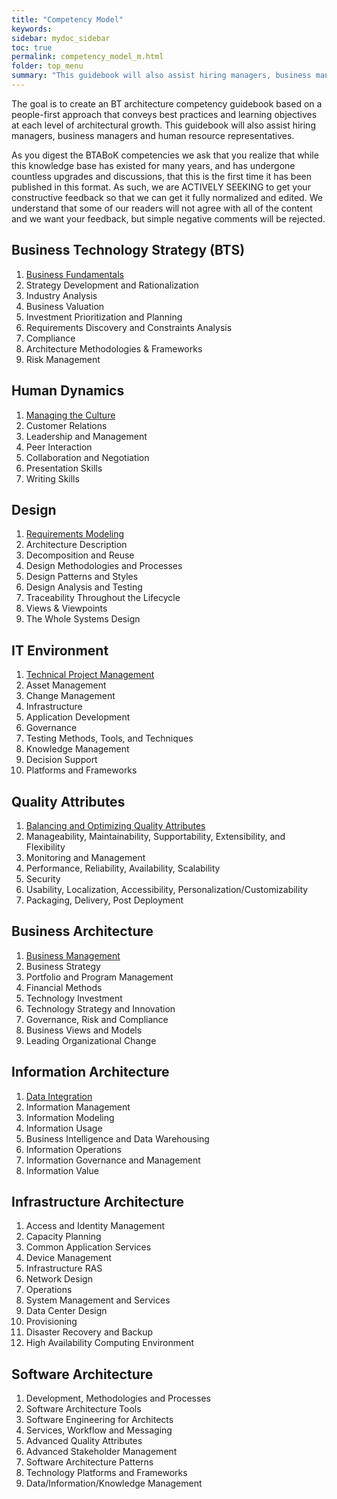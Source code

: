 ```yaml
---
title: "Competency Model"
keywords: 
sidebar: mydoc_sidebar
toc: true
permalink: competency_model_m.html
folder: top_menu
summary: "This guidebook will also assist hiring managers, business managers and human resource representatives."
---
```


The goal is to create an BT architecture competency guidebook based on a people-first approach that conveys best practices and learning objectives at each level of architectural growth. This guidebook will also assist hiring managers, business managers and human resource representatives.

As you digest the BTABoK competencies we ask that you realize that while this knowledge base has existed for many years, and has undergone countless upgrades and discussions, that this is the first time it has been published in this format. As such, we are ACTIVELY SEEKING to get your constructive feedback so that we can get it fully normalized and edited. We understand that some of our readers will not agree with all of the content and we want your feedback, but simple negative comments will be rejected.

## Business Technology Strategy (BTS)

1. [Business Fundamentals](../competency_model/business_fundamentals.md) 
2. Strategy Development and Rationalization
3. Industry Analysis
4. Business Valuation
5. Investment Prioritization and Planning
6. Requirements Discovery and Constraints Analysis
7. Compliance
8. Architecture Methodologies & Frameworks
9. Risk Management

## Human Dynamics

1. [Managing the Culture](../competency_model/managing_the_culture.md)
2. Customer Relations
3. Leadership and Management
4. Peer Interaction
5. Collaboration and Negotiation
6. Presentation Skills
7. Writing Skills

## Design

1. [Requirements Modeling](../competency_model/requirements_modeling.md)
2. Architecture Description
3. Decomposition and Reuse
4. Design Methodologies and Processes
5. Design Patterns and Styles
6. Design Analysis and Testing
7. Traceability Throughout the Lifecycle
8. Views & Viewpoints
9. The Whole Systems Design

## IT Environment

1. [Technical Project Management](../competency_model/technical_pm.md)
2. Asset Management
3. Change Management
4. Infrastructure
5. Application Development
6. Governance
7. Testing Methods, Tools, and Techniques
8. Knowledge Management
9. Decision Support
10. Platforms and Frameworks

## Quality Attributes

1. [Balancing and Optimizing Quality Attributes](../competency_model/boqa.md)
2. Manageability, Maintainability, Supportability, Extensibility, and Flexibility
3. Monitoring and Management
4. Performance, Reliability, Availability, Scalability
5. Security
6. Usability, Localization, Accessibility, Personalization/Customizability
7. Packaging, Delivery, Post Deployment

## Business Architecture

1. [Business Management](../competency_model/business_management.md)
2. Business Strategy
3. Portfolio and Program Management
4. Financial Methods
5. Technology Investment
6. Technology Strategy and Innovation
7. Governance, Risk and Compliance
8. Business Views and Models
9. Leading Organizational Change

## Information Architecture

1. [Data Integration](../competency_model/data_integration.md)
2. Information Management
3. Information Modeling
4. Information Usage
5. Business Intelligence and Data Warehousing
6. Information Operations
7. Information Governance and Management
8. Information Value

## Infrastructure Architecture

1. Access and Identity Management
2. Capacity Planning
3. Common Application Services
4. Device Management
5. Infrastructure RAS
6. Network Design
7. Operations
8. System Management and Services
9. Data Center Design
10. Provisioning
11. Disaster Recovery and Backup
12. High Availability Computing Environment

## Software Architecture

1. Development, Methodologies and Processes
2. Software Architecture Tools
3. Software Engineering for Architects
4. Services, Workflow and Messaging
5. Advanced Quality Attributes
6. Advanced Stakeholder Management
7. Software Architecture Patterns
8. Technology Platforms and Frameworks
10. Data/Information/Knowledge Management
